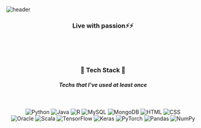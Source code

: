 ![header](https://capsule-render.vercel.app/api?type=waving&height=250&section=header&text=Minjeong%20Kim&fontSize=50&animation=fadeIn&fontAlignY=50&color=6fd0e0)
<!--![waving](https://capsule-render.vercel.app/api?type=waving&height=200&text=Waving!&fontAlign=80&fontAlignY=40&color=gradient)-->
<h3 align="center"> Live with passion⚡⚡ </h3> <!--헥스색상코드-->

<br><br><br>
<h3 align='center'> 🚀 Tech Stack 🚀 </h3>
<h5 align="center"> Techs that I've used at least once </h5>
<br>
<p align='center'>
  <img alt="Python" src="https://img.shields.io/badge/python%20-%2314354C.svg?&style=for-the-badge&logo=python&logoColor=white"/> 
  <img alt="Java" src="https://img.shields.io/badge/java-%23ED8B00.svg?&style=for-the-badge&logo=java&logoColor=white"/> 
  <img alt="R" src="https://img.shields.io/badge/r-%23276DC3.svg?&style=for-the-badge&logo=r&logoColor=white"/> 
  <img alt="MySQL" src="https://img.shields.io/badge/mysql-%2300f.svg?&style=for-the-badge&logo=mysql&logoColor=white"/> 
  <img alt="MongoDB" src ="https://img.shields.io/badge/MongoDB-%234ea94b.svg?&style=for-the-badge&logo=mongodb&logoColor=white"/> 
  <img alt="HTML" src="https://img.shields.io/badge/html%20-%23E34F26.svg?&style=for-the-badge&logo=html5&logoColor=white"/> 
  <img alt="CSS" src="https://img.shields.io/badge/css%20-%231572B6.svg?&style=for-the-badge&logo=css3&logoColor=white"/>   
  <br>
  <img alt="Oracle" src ="https://img.shields.io/badge/oracle%20-%23F00000.svg?&style=for-the-badge&logo=oracle&logoColor=white" /> 
  <img alt="Scala" src="https://img.shields.io/badge/scala-%23DC322F.svg?&style=for-the-badge&logo=scala&logoColor=white"/> 
  <img alt="TensorFlow" src="https://img.shields.io/badge/TensorFlow%20-%23FF6F00.svg?&style=for-the-badge&logo=TensorFlow&logoColor=white" /> 
  <img alt="Keras" src="https://img.shields.io/badge/Keras%20-%23D00000.svg?&style=for-the-badge&logo=Keras&logoColor=white"/> 
  <img alt="PyTorch" src="https://img.shields.io/badge/PyTorch%20-%23EE4C2C.svg?&style=for-the-badge&logo=PyTorch&logoColor=white" /> 
  <img alt="Pandas" src="https://img.shields.io/badge/pandas%20-%23150458.svg?&style=for-the-badge&logo=pandas&logoColor=white" /> 
  <img alt="NumPy" src="https://img.shields.io/badge/numpy%20-%23013243.svg?&style=for-the-badge&logo=numpy&logoColor=white" />
</p>
